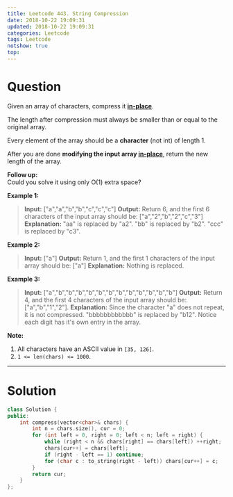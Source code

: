 ```yaml
---
title: Leetcode 443. String Compression
date: 2018-10-22 19:09:31
updated: 2018-10-22 19:09:31
categories: Leetcode
tags: Leetcode
notshow: true
top:
---
```


# Question

Given an array of characters, compress it  [**in-place**](https://en.wikipedia.org/wiki/In-place_algorithm).

The length after compression must always be smaller than or equal to the original array.

Every element of the array should be a  **character**  (not int) of length 1.

After you are done  **modifying the input array  [in-place](https://en.wikipedia.org/wiki/In-place_algorithm)**, return the new length of the array.

**Follow up:**  
Could you solve it using only O(1) extra space?

**Example 1:**
> **Input:**
> ["a","a","b","b","c","c","c"]
> **Output:**
> Return 6, and the first 6 characters of the input array should be: ["a","2","b","2","c","3"]
> **Explanation:**
> "aa" is replaced by "a2". "bb" is replaced by "b2". "ccc" is replaced by "c3".

**Example 2:**
> **Input:**
> ["a"]
> **Output:**
> Return 1, and the first 1 characters of the input array should be: ["a"]
> **Explanation:**
> Nothing is replaced.

**Example 3:**
>**Input:**
> ["a","b","b","b","b","b","b","b","b","b","b","b","b"]
> **Output:**
> Return 4, and the first 4 characters of the input array should be: ["a","b","1","2"].
> **Explanation:**
> Since the character "a" does not repeat, it is not compressed. "bbbbbbbbbbbb" is replaced by "b12".
> Notice each digit has it's own entry in the array.

**Note:**

1. All characters have an ASCII value in  `[35, 126]`.
2. `1 <= len(chars) <= 1000`.

<!--more-->

------------

# Solution

```cpp
class Solution {
public:
    int compress(vector<char>& chars) {
        int n = chars.size(), cur = 0;
        for (int left = 0, right = 0; left < n; left = right) {
            while (right < n && chars[right] == chars[left]) ++right;
            chars[cur++] = chars[left];
            if (right - left == 1) continue;
            for (char c : to_string(right - left)) chars[cur++] = c;
        }
        return cur;
    }
};
```